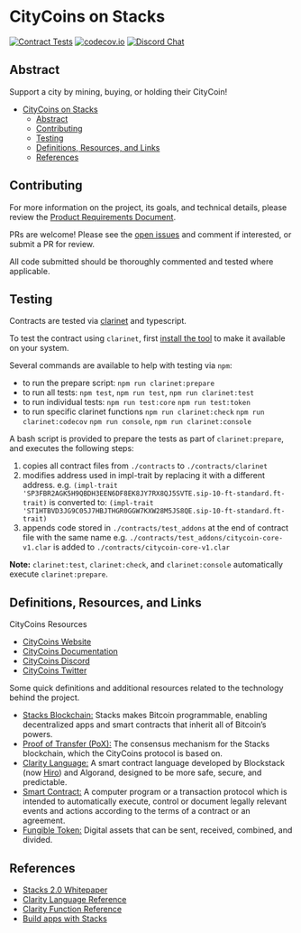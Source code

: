 # CityCoins on Stacks

[![Contract Tests](https://github.com/citycoins/citycoin/actions/workflows/test-contract.yaml/badge.svg)](https://github.com/citycoins/citycoin/actions/workflows/test-contract.yaml) [![codecov.io](https://codecov.io/github/citycoins/citycoin/coverage.svg?branch=master)](https://codecov.io/github/citycoins/citycoin?branch=master) [![Discord Chat](https://img.shields.io/discord/856920147381190717?label=Discord)](https://discord.com/invite/tANUVBz9bk)

## Abstract

Support a city by mining, buying, or holding their CityCoin!

- [CityCoins on Stacks](#citycoins-on-stacks)
  - [Abstract](#abstract)
  - [Contributing](#contributing)
  - [Testing](#testing)
  - [Definitions, Resources, and Links](#definitions-resources-and-links)
  - [References](#references)

## Contributing

For more information on the project, its goals, and technical details, please review the [Product Requirements Document](./citycoin-prd.md).

PRs are welcome! Please see the [open issues](https://github.com/citycoins/citycoin/issues) and comment if interested, or submit a PR for review.

All code submitted should be thoroughly commented and tested where applicable.

## Testing

Contracts are tested via [clarinet](https://github.com/hirosystems/clarinet) and typescript.

To test the contract using `clarinet`, first [install the tool](https://github.com/hirosystems/clarinet#installation) to make it available on your system.

Several commands are available to help with testing via `npm`:

- to run the prepare script:
  `npm run clarinet:prepare`
- to run all tests:
  `npm test`, `npm run test`, `npm run clarinet:test`
- to run individual tests:
  `npm run test:core`
  `npm run test:token`
- to run specific clarinet functions
  `npm run clarinet:check`
  `npm run clarinet:codecov`
  `npm run console`, `npm run clarinet:console`

A bash script is provided to prepare the tests as part of `clarinet:prepare`, and executes the following steps:

1. copies all contract files from `./contracts` to `./contracts/clarinet`
2. modifies address used in impl-trait by replacing it with a different address. e.g.
   `(impl-trait 'SP3FBR2AGK5H9QBDH3EEN6DF8EK8JY7RX8QJ5SVTE.sip-10-ft-standard.ft-trait)`
   is converted to:
   `(impl-trait 'ST1HTBVD3JG9C05J7HBJTHGR0GGW7KXW28M5JS8QE.sip-10-ft-standard.ft-trait)`
3. appends code stored in `./contracts/test_addons` at the end of contract file with the same name
   e.g. `./contracts/test_addons/citycoin-core-v1.clar` is added to `./contracts/citycoin-core-v1.clar`

**Note:** `clarinet:test`, `clarinet:check`, and `clarinet:console` automatically execute `clarinet:prepare`.

## Definitions, Resources, and Links

CityCoins Resources

- [CityCoins Website](https://citycoins.co)
- [CityCoins Documentation](https://docs.citycoins.co)
- [CityCoins Discord](https://chat.citycoins.co)
- [CityCoins Twitter](https://twitter.com/mineCityCoins)

Some quick definitions and additional resources related to the technology behind the project.

- [Stacks Blockchain:](https://stacks.co) Stacks makes Bitcoin programmable, enabling decentralized apps and smart contracts that inherit all of Bitcoin’s powers.
- [Proof of Transfer (PoX):](https://hackernoon.com/wtf-is-proof-of-transfer-and-why-should-anyone-care-wd2330p9) The consensus mechanism for the Stacks blockchain, which the CityCoins protocol is based on.
- [Clarity Language:](https://clarity-lang.org/) A smart contract language developed by Blockstack (now [Hiro](https://hiro.so)) and Algorand, designed to be more safe, secure, and predictable.
- [Smart Contract:](https://en.wikipedia.org/wiki/Smart_contract) A computer program or a transaction protocol which is intended to automatically execute, control or document legally relevant events and actions according to the terms of a contract or an agreement.
- [Fungible Token:](https://github.com/stacksgov/sips/blob/hstove-feat/sip-10-ft/sips/sip-010/sip-010-fungible-token-standard.md) Digital assets that can be sent, received, combined, and divided.

## References

- [Stacks 2.0 Whitepaper](https://gaia.blockstack.org/hub/1AxyPunHHAHiEffXWESKfbvmBpGQv138Fp/stacks.pdf)
- [Clarity Language Reference](https://docs.stacks.co/references/language-overview)
- [Clarity Function Reference](https://docs.stacks.co/references/language-functions)
- [Build apps with Stacks](https://docs.stacks.co/build-apps/overview)
